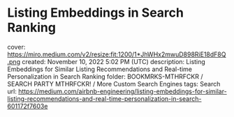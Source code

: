 # Listing Embeddings in Search Ranking

cover: https://miro.medium.com/v2/resize:fit:1200/1*JhWHx2mwuD898RiE18dF8Q.png
created: November 10, 2022 5:02 PM (UTC)
description: Listing Embeddings for Similar Listing Recommendations and Real-time Personalization in Search Ranking
folder: BOOKMRKS-MTHRFCKR / SEARCH PARTY MTHRFCKR! / More Custom Search Engines
tags: Search
url: https://medium.com/airbnb-engineering/listing-embeddings-for-similar-listing-recommendations-and-real-time-personalization-in-search-601172f7603e